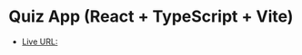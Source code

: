 # Quiz App (React + TypeScript + Vite)

- [Live URL:](https://teonazav.github.io/quiz-app-react-ts/)
